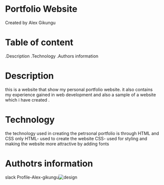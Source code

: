 # Portfolio Website
 
 Created by Alex Gikungu 
 # Table of content
 .Description
 .Technology 
 .Authors information
 # Description
 this is a website that show my personal portfolio website.
 it also contains my experience gained in web development and also a sample of a website which i have created .
 # Technology
  the technology used in creating the petrsonal portfolio is through HTML and CSS only 
 HTML- used to create the website 
 CSS- used for styling and making the website more attractive by adding fonts 
 
 # Authotrs information
 slack Profile-Alex-gikungu![design](https://user-images.githubusercontent.com/132661609/236776289-0a074179-94b7-4512-a767-7e07a49c2c06.jpeg)
